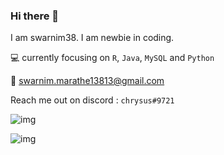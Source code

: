 ### Hi there 👋

I am swarnim38. I am newbie in coding.

💻 currently focusing on `R`, `Java`, `MySQL` and `Python`

📩 swarnim.marathe13813@gmail.com

Reach me out on discord : `chrysus#9721`

![img](https://github-readme-stats.vercel.app/api?username={swarnim38})

![img](https://github-readme-stats.vercel.app/api/top-langs/?username={swarnim38})